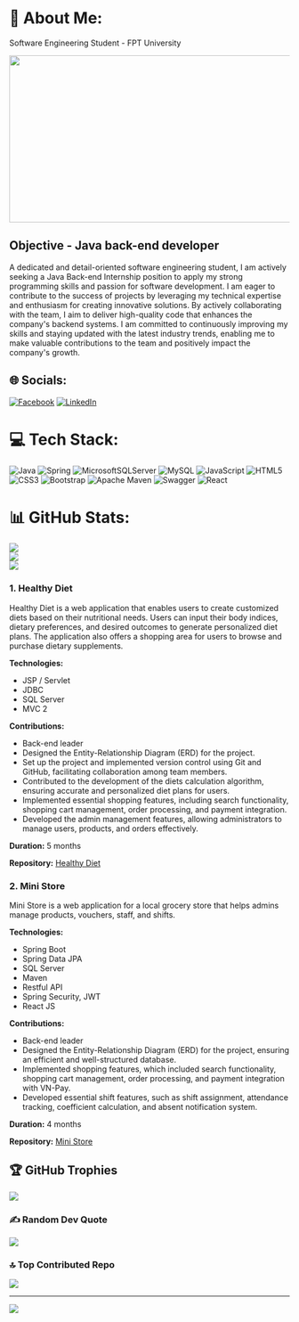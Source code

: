 # 💫 About Me:
Software Engineering Student - FPT University


<a align="center" href="https://github.com/devxb/gitanimals">
<img
  src="https://render.gitanimals.org/farms/PhiNSE"
  width="600"
  height="300"
/>
</a>
  

## Objective - Java back-end developer

A dedicated and detail-oriented software engineering student, I am actively seeking a Java Back-end Internship position to apply my strong programming skills and passion for software development. I am eager to contribute to the success of projects by leveraging my technical expertise and enthusiasm for creating innovative solutions. By actively collaborating with the team, I aim to deliver high-quality code that enhances the company's backend systems. I am committed to continuously improving my skills and staying updated with the latest industry trends, enabling me to make valuable contributions to the team and positively impact the company's growth.

## 🌐 Socials:
[![Facebook](https://img.shields.io/badge/Facebook-%231877F2.svg?logo=Facebook&logoColor=white)](https://www.facebook.com/nguyenphi.23/) [![LinkedIn](https://img.shields.io/badge/LinkedIn-%230077B5.svg?logo=linkedin&logoColor=white)](https://www.linkedin.com/in/phi-nguyen-718606234/) 

# 💻 Tech Stack:
![Java](https://img.shields.io/badge/java-%23ED8B00.svg?style=for-the-badge&logo=java&logoColor=white) ![Spring](https://img.shields.io/badge/spring-%236DB33F.svg?style=for-the-badge&logo=spring&logoColor=white) ![MicrosoftSQLServer](https://img.shields.io/badge/Microsoft%20SQL%20Sever-CC2927?style=for-the-badge&logo=microsoft%20sql%20server&logoColor=white) ![MySQL](https://img.shields.io/badge/mysql-%2300f.svg?style=for-the-badge&logo=mysql&logoColor=white) ![JavaScript](https://img.shields.io/badge/javascript-%23323330.svg?style=for-the-badge&logo=javascript&logoColor=%23F7DF1E) ![HTML5](https://img.shields.io/badge/html5-%23E34F26.svg?style=for-the-badge&logo=html5&logoColor=white) ![CSS3](https://img.shields.io/badge/css3-%231572B6.svg?style=for-the-badge&logo=css3&logoColor=white) ![Bootstrap](https://img.shields.io/badge/bootstrap-%23563D7C.svg?style=for-the-badge&logo=bootstrap&logoColor=white) ![Apache Maven](https://img.shields.io/badge/Apache%20Maven-C71A36?style=for-the-badge&logo=Apache%20Maven&logoColor=white) ![Swagger](https://img.shields.io/badge/-Swagger-%23Clojure?style=for-the-badge&logo=swagger&logoColor=white) ![React](https://img.shields.io/badge/react-%2320232a.svg?style=for-the-badge&logo=react&logoColor=%2361DAFB)
# 📊 GitHub Stats:
![](https://github-readme-stats.vercel.app/api?username=PhiNSE&theme=dark&hide_border=false&include_all_commits=false&count_private=false)<br/>
![](https://github-readme-streak-stats.herokuapp.com/?user=PhiNSE&theme=dark&hide_border=false)<br/>
![](https://github-readme-stats.vercel.app/api/top-langs/?username=PhiNSE&theme=dark&hide_border=false&include_all_commits=false&count_private=false&layout=compact)

### 1. Healthy Diet

Healthy Diet is a web application that enables users to create customized diets based on their nutritional needs. Users can input their body indices, dietary preferences, and desired outcomes to generate personalized diet plans. The application also offers a shopping area for users to browse and purchase dietary supplements.

**Technologies:**
- JSP / Servlet
- JDBC
- SQL Server
- MVC 2

**Contributions:**
- Back-end leader
- Designed the Entity-Relationship Diagram (ERD) for the project.
- Set up the project and implemented version control using Git and GitHub, facilitating collaboration among team members.
- Contributed to the development of the diets calculation algorithm, ensuring accurate and personalized diet plans for users.
- Implemented essential shopping features, including search functionality, shopping cart management, order processing, and payment integration.
- Developed the admin management features, allowing administrators to manage users, products, and orders effectively.

**Duration:** 5 months

**Repository:** [Healthy Diet](https://github.com/PhiNSE/Diet-Shop-PRJ301-project)

### 2. Mini Store

Mini Store is a web application for a local grocery store that helps admins manage products, vouchers, staff, and shifts.

**Technologies:**
- Spring Boot
- Spring Data JPA
- SQL Server
- Maven
- Restful API
- Spring Security, JWT
- React JS

**Contributions:**
- Back-end leader
- Designed the Entity-Relationship Diagram (ERD) for the project, ensuring an efficient and well-structured database.
- Implemented shopping features, which included search functionality, shopping cart management, order processing, and payment integration with VN-Pay.
- Developed essential shift features, such as shift assignment, attendance tracking, coefficient calculation, and absent notification system.

**Duration:** 4 months

**Repository:** [Mini Store](https://github.com/PhiNSE/SWP391-MiniStore)

## 🏆 GitHub Trophies
![](https://github-profile-trophy.vercel.app/?username=PhiNSE&theme=radical&no-frame=false&no-bg=true&margin-w=4)

### ✍️ Random Dev Quote
![](https://quotes-github-readme.vercel.app/api?type=horizontal&theme=radical)

### 🔝 Top Contributed Repo
![](https://github-contributor-stats.vercel.app/api?username=PhiNSE&limit=5&theme=dark&combine_all_yearly_contributions=true)

---
[![](https://visitcount.itsvg.in/api?id=PhiNSE&icon=0&color=0)](https://visitcount.itsvg.in)

<!-- Proudly created with GPRM ( https://gprm.itsvg.in ) -->

  
